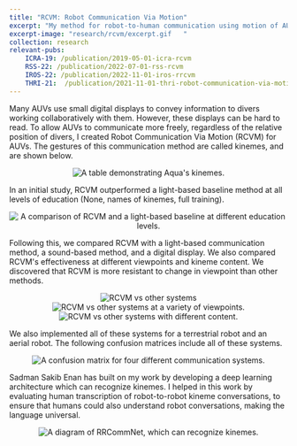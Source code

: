 ```yaml
---
title: "RCVM: Robot Communication Via Motion"
excerpt: "My method for robot-to-human communication using motion of AUVs."
excerpt-image: "research/rcvm/excerpt.gif   "
collection: research
relevant-pubs:
    ICRA-19: /publication/2019-05-01-icra-rcvm
    RSS-22: /publication/2022-07-01-rss-rcvm
    IROS-22: /publication/2022-11-01-iros-rrcvm
    THRI-21:  /publication/2021-11-01-thri-robot-communication-via-motion
---
```

Many AUVs use small digital displays to convey information to divers working collaboratively with them. However, these displays can be hard to read. 
To allow AUVs to communicate more freely, regardless of the relative position of divers, I created Robot Communication Via Motion (RCVM) for AUVs. 
The gestures of this communication method are called kinemes, and are shown below.

<div align="center">
    <img alt="A table demonstrating Aqua's kinemes." src="https://michaelscottfulton.com/images/research/rcvm/kinemes.png">
</div>

In an initial study, RCVM outperformed a light-based baseline method at all levels of education (None, names of kinemes, full training).

<div align="center">
    <img alt="A comparison of RCVM and a light-based baseline at different education levels." src="https://michaelscottfulton.com/images/research/rcvm/edu_comp.png">
</div>


Following this, we compared RCVM with a light-based communication method, a sound-based method, and a digital display. We also compared RCVM's effectiveness at different viewpoints and kineme content. 
We discovered that RCVM is more resistant to change in viewpoint than other methods.

<div align="center">
    <img alt="RCVM vs other systems" src="https://michaelscottfulton.com/images/research/rcvm/systems.png">
    <img alt="RCVM vs other systems at a variety of viewpoints." src="https://michaelscottfulton.com/images/research/rcvm/viewpoints.png">
    <img alt="RCVM vs other systems with different content." src="https://michaelscottfulton.com/images/research/rcvm/content.png">
</div>

We also implemented all of these systems for a terrestrial robot and an aerial robot. The following confusion matrices include all of these systems.
<div align="center">
    <img alt="A confusion matrix for four different communication systems." src="https://michaelscottfulton.com/images/research/rcvm/multi_system_conf.png">
</div>

Sadman Sakib Enan has built on my work by developing a deep learning architecture which can recognize kinemes. I helped in this work by evaluating human transcription of robot-to-robot kineme conversations, to ensure that humans could also understand robot conversations, making the language universal.
<div align="center">
    <img alt="A diagram of RRCommNet, which can recognize kinemes." src="https://michaelscottfulton.com/images/research/rcvm/rrcom_net.png">
</div>
